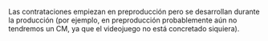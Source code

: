 Las contrataciones empiezan en preproducción pero se desarrollan durante la producción (por ejemplo, en preproducción probablemente aún no tendremos un CM, ya que el videojuego no está concretado siquiera). 
